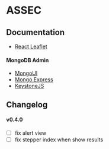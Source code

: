 # ASSEC

## Documentation

- [React Leaflet](https://react-leaflet.js.org)

#### MongoDB Admin

- [MongoUI](https://github.com/azat-co/mongoui)
- [Mongo Express](https://github.com/mongo-express/mongo-express)
- [KeystoneJS](http://keystonejs.com/)

## Changelog

#### v0.4.0

* [ ] fix alert view
* [ ] fix stepper index when show results
